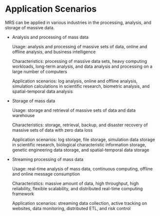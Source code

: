 # Application Scenarios<a name="EN-US_TOPIC_0125375371"></a>

MRS can be applied in various industries in the processing, analysis, and storage of massive data.

-   Analysis and processing of mass data

    Usage: analysis and processing of massive sets of data, online and offline analysis, and business intelligence

    Characteristics: processing of massive data sets, heavy computing workloads, long-term analysis, and data analysis and processing on a large number of computers

    Application scenarios: log analysis, online and offline analysis, simulation calculations in scientific research, biometric analysis, and spatial-temporal data analysis

-   Storage of mass data

    Usage: storage and retrieval of massive sets of data and data warehouse

    Characteristics: storage, retrieval, backup, and disaster recovery of massive sets of data with zero data loss

    Application scenarios: log storage, file storage, simulation data storage in scientific research, biological characteristic information storage, genetic engineering data storage, and spatial-temporal data storage

-   Streaming processing of mass data

    Usage: real-time analysis of mass data, continuous computing, offline and online message consumption

    Characteristics: massive amount of data, high throughput, high reliability, flexible scalability, and distributed real-time computing framework

    Application scenarios: streaming data collection, active tracking on websites, data monitoring, distributed ETL, and risk control


